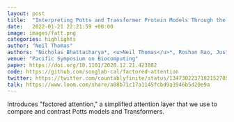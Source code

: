 ```yaml
---
layout: post
title:  "Interpreting Potts and Transformer Protein Models Through the Lens of Simplified Attention"
date:   2022-01-21 22:21:59 +00:00
image: images/fatt.png
categories: highlights
author: "Neil Thomas"
authors: "Nicholas Bhattacharya*, <u>Neil Thomas</u>*, Roshan Rao, Justas Dauparas, Peter K. Koo, David Baker, Yun S. Song, Sergey Ovchinnikov"
venue: "Pacific Symposium on Biocomputing"
paper: https://doi.org/10.1101/2020.12.21.423882
code: https://github.com/songlab-cal/factored-attention
twitter: https://twitter.com/countablyfinite/status/1347302237182152705
talk: https://www.loom.com/share/a08b71c17a1145fcbd9a3946b5d20e9a
---
```

Introduces "factored attention," a simplified attention layer that we use to compare and contrast Potts models and Transformers.